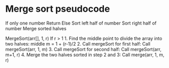 # Merge sort pseudocode

If only one number
    Return
Else
    Sort left half of number
    Sort right half of number
    Merge sorted halves


MergeSort(arr[], 1, r)
If r > 1
    1. Find the middle point to divide the array into two halves:
        middle m = 1 + (r-1)/2
    2. Call mergeSort for first half:
        Call mergeSort(arr, 1, m)
    3. Call mergeSort for second half:
        Call mergeSort(arr, m+1, r)
    4. Merge the two halves sorted in step 2 and 3:
        Call merge(arr, 1, m, r)